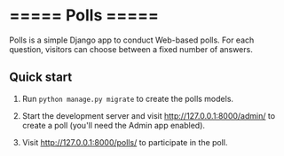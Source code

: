 ===== Polls =====
=================

Polls is a simple Django app to conduct Web-based polls. For each
question, visitors can choose between a fixed number of answers.

Quick start
-----------

1. Run `python manage.py migrate` to create the polls models.

2. Start the development server and visit http://127.0.0.1:8000/admin/
   to create a poll (you'll need the Admin app enabled).

3. Visit http://127.0.0.1:8000/polls/ to participate in the poll.
